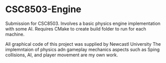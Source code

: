# CSC8503-Engine
Submission for CSC8503. Involves a basic physics engine implementation with some AI. Requires CMake to create build folder to run for each machine.

All graphical code of this project was supplied by Newcastl University
The implemntaion of physics adn gameplay mechanics aspects such as Sping collisions, AI, and player movement are my own work.
